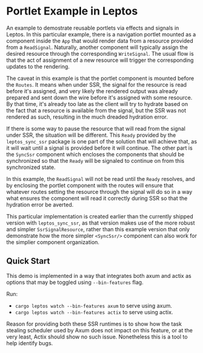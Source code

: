 # Portlet Example in Leptos

An example to demostrate reusable portlets via effects and signals in
Leptos.  In this particular example, there is a navigation portlet
mounted as a component inside the `App` that would render data from a
resource provided from a `ReadSignal`.  Naturally, another component
will typically assign the desired resource through the corresponding
`WriteSignal`.  The usual flow is that the act of assignment of a new
resource will trigger the corresponding updates to the rendering.

The caveat in this example is that the portlet component is mounted
before the `Routes`.  It means when under SSR, the signal for the
resource is read before it's assigned, and very likely the rendered
output was already prepared and sent down the wire before it's assigned
with some resource.  By that time, it's already too late as the client
will try to hydrate based on the fact that a resource is available from
the signal, but the SSR was not rendered as such, resulting in the much
dreaded hydration error.

If there is some way to pause the resource that will read from the
signal under SSR, the situation will be different.  This `Ready`
provided by the `leptos_sync_ssr` package is one part of the solution
that will achieve that, as it will wait until a signal is provided
before it will continue.  The other part is the `SyncSsr` component
which encloses the components that should be synchronized so that the
`Ready` will be signaled to continue on from this synchronized state.

In this example, the `ReadSignal` will not be read until the `Ready`
resolves, and by enclosing the portlet component with the routes will
ensure that whatever routes setting the resource through the signal will
do so in a way what ensures the component will read it correctly during
SSR so that the hydration error be averted.

This particular implementation is created earlier than the currently
shipped version with `leptos_sync_ssr`, as that version makes use of the
more robust and simpler `SsrSignalResource`, rather than this example
version that only demonstrate how the more simpler `<SyncSsr/>`
component can also work for the simplier component organization.

## Quick Start

This demo is implemented in a way that integrates both axum and actix
as options that may be toggled using ``--bin-features`` flag.

Run:

- `cargo leptos watch --bin-features axum` to serve using axum.
- `cargo leptos watch --bin-features actix` to serve using actix.

Reason for providing both these SSR runtimes is to show how the task
stealing scheduler used by Axum does not impact on this feature, or at
the very least, Actix should show no such issue.  Nonetheless this is a
tool to help identify bugs.
